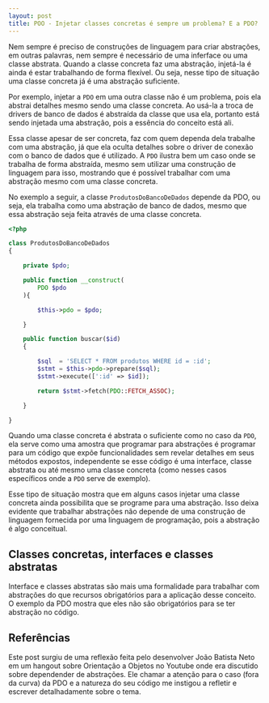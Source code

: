 ```yaml
---
layout: post
title: POO - Injetar classes concretas é sempre um problema? E a PDO?
---
```


Nem sempre é preciso de construções de linguagem para criar abstrações, em outras palavras, nem sempre é necessário de uma inferface ou uma classe abstrata. Quando a classe concreta faz uma abstração, injetá-la é ainda é estar trabalhando de forma flexível. Ou seja, nesse tipo de situação uma classe concreta já é uma abstração suficiente.

Por exemplo, injetar a ```PDO``` em uma outra classe não é um problema, pois ela abstrai detalhes mesmo sendo uma classe concreta. Ao usá-la a troca de drivers de banco de dados é abstraída da classe que usa ela, portanto está sendo injetada uma abstração, pois a essência do conceito está ali.

Essa classe apesar de ser concreta, faz com quem dependa dela trabalhe com uma abstração, já que ela oculta detalhes sobre o driver de conexão com o banco de dados que é utilizado. A ```PDO``` ilustra bem um caso onde se trabalha de forma abstraída, mesmo sem utilizar uma construção de linguagem para isso, mostrando que é possível trabalhar com uma abstração mesmo com uma classe concreta.

No exemplo a seguir, a classe ```ProdutosDoBancoDeDados``` depende da PDO, ou seja, ela trabalha como uma abstração de banco de dados, mesmo que essa abstração seja feita através de uma classe concreta.

```php
<?php

class ProdutosDoBancoDeDados
{

    private $pdo;

    public function __construct(
        PDO $pdo
    ){

        $this->pdo = $pdo;

    }

    public function buscar($id)
    {

        $sql  = 'SELECT * FROM produtos WHERE id = :id';
        $stmt = $this->pdo->prepare($sql);
        $stmt->execute([':id' => $id]);

        return $stmt->fetch(PDO::FETCH_ASSOC);

    }

}
```

Quando uma classe concreta é abstrata o suficiente como no caso da ```PDO```, ela serve como uma amostra que programar para abstrações é programar para um código que expõe funcionalidades sem revelar detalhes em seus métodos expostos, independente se esse código é uma interface, classe abstrata ou até mesmo uma classe concreta (como nesses casos específicos onde a `PDO` serve de exemplo).

Esse tipo de situação mostra que em alguns casos injetar uma classe concreta ainda possibilita que se programe para uma abstração. Isso deixa evidente que trabalhar abstrações não depende de uma construção de linguagem fornecida por uma linguagem de programação, pois a abstração é algo conceitual.

## Classes concretas, interfaces e classes abstratas

Interface e classes abstratas são mais uma formalidade para trabalhar com 
abstrações do que recursos obrigatórios para a aplicação desse conceito. O
exemplo da PDO mostra que eles não são obrigatórios para se ter abstração no 
código.

## Referências

Este post surgiu de uma reflexão feita pelo desenvolver João Batista Neto em um hangout sobre Orientação a Objetos no Youtube onde era discutido sobre dependender de abstrações. Ele chamar a atenção para o caso (fora da curva) da PDO e a natureza do seu código me instigou a refletir e escrever detalhadamente sobre o tema.

<!-- ADD link do youtube -->
